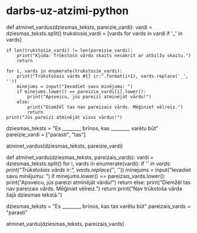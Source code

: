 # darbs-uz-atzimi-python

def atminet_vardus(dziesmas_teksts, pareizie_vardi):
    vardi = dziesmas_teksts.split()
    trukstosie_vardi = [vards for vards in vardi if '_' in vards]
    
    if len(trukstosie_vardi) != len(pareizie_vardi):
        print("Kļūda: Trūkstoso vārdu skaits nesakrīt ar atbilžu skaitu.")
        return
    
    for i, vards in enumerate(trukstosie_vardi):
        print("Trūkstošais vārds #{} ir:".format(i+1), vards.replace('_', ''))
        minejums = input("Ievadiet savu minējumu: ")
        if minejums.lower() == pareizie_vardi[i].lower():
            print("Apsveicu, jūs pareizi atminējāt vārdu!")
        else:
            print("Diemžēl tas nav pareizais vārds. Mēģiniet vēlreiz.")
            return
    print("Jūs pareizi atminējāt visus vārdus!")

dziesmas_teksts = "Es ________ brīnos, kas ________ varētu būt"
pareizie_vardi = ["parasti", "tas"]

atminet_vardus(dziesmas_teksts, pareizie_vardi)




def atminet_vardu(dziesmas_teksts, pareizais_vards):
    vardi = dziesmas_teksts.split()
    for i, vards in enumerate(vardi):
        if '_' in vards:
            print("Trūkstošais vārds ir:", vards.replace('_', ''))
            minejums = input("Ievadiet savu minējumu: ")
            if minejums.lower() == pareizais_vards.lower():
                print("Apsveicu, jūs pareizi atminējāt vārdu!")
                return
            else:
                print("Diemžēl tas nav pareizais vārds. Mēģiniet vēlreiz.")
                return
    print("Nav trūkstoša vārda šajā dziesmas tekstā.")

dziesmas_teksts = "Es ________ brīnos, kas tas varētu būt"
pareizais_vards = "parasti"

atminet_vardu(dziesmas_teksts, pareizais_vards)
